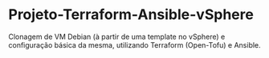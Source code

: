 # Projeto-Terraform-Ansible-vSphere
Clonagem de VM Debian (à partir de uma template no vSphere) e configuração básica da mesma, utilizando Terraform (Open-Tofu) e Ansible.
